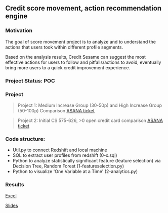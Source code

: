 ## Credit score movement, action recommendation engine

### Motivation
The goal of score movement project is to analyze and to understand the actions that users took within different profile segments. 


Based on the analysis results, Credit Sesame can suggest the most effective actions for users to follow and pitfalls/actions to avoid, eventually bring more users to a quick credit improvement experience.

### Project Status: POC

### Project
>Project 1: Medium Increase Group (30-50p) and High Increase Group (50-100p) Comparison [ASANA ticket](https://app.asana.com/0/883289177114008/883289177114015)
      
>Project 2: Initial CS 575-626, >0 open credit card comparison [ASANA ticket](https://app.asana.com/0/883289177114008/899844403710320)


### Code structure:
- Util.py to connect Redshift and local machine
- SQL to extract user profiles from redshift (0-x.sql)
- Python to analyze statistically significant feature (feature selection) via Decision Tree, Random Forest (1-featureselection.py)
- Python to visualize 'One Variable at a Time' (2-analytics.py)


  
### Results
[Excel](https://docs.google.com/spreadsheets/d/1THX2HWMX-7I7LsGl6WRc7QVK6PUSTYxgmN4zmR8qbKg/edit#gid=0)

[Slides](https://docs.google.com/presentation/d/1dmb6i4BL3jDMRQFUOcLBhSp67c8JgdMabdtWhPiZVQo/edit#slide=id.g47e7b63294_0_0)
